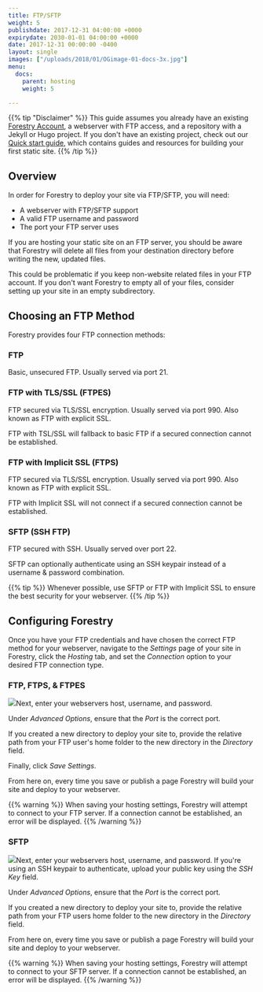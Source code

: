 ```yaml
---
title: FTP/SFTP
weight: 5
publishdate: 2017-12-31 04:00:00 +0000
expirydate: 2030-01-01 04:00:00 +0000
date: 2017-12-31 00:00:00 -0400
layout: single
images: ["/uploads/2018/01/OGimage-01-docs-3x.jpg"]
menu:
  docs:
    parent: hosting
    weight: 5

---
```

{{% tip "Disclaimer" %}}
This guide assumes you already have an existing [Forestry Account](https://app.forestry.io/signup), a webserver with FTP access, and a repository with a Jekyll or Hugo project. If you don't have an existing project, check out our [Quick start guide](/docs/quickstart/), which contains guides and resources for building your first static site.
{{% /tip %}}

## Overview

In order for Forestry to deploy your site via FTP/SFTP, you will need:

* A webserver with FTP/SFTP support
* A valid FTP username and password
* The port your FTP server uses

If you are hosting your static site on an FTP server, you should be aware that Forestry will delete all files from your destination directory before writing the new, updated files.

This could be problematic if you keep non-website related files in your FTP account. If you don't want Forestry to empty all of your files, consider setting up your site in an empty subdirectory.

## Choosing an FTP Method

Forestry provides four FTP connection methods:

### FTP

Basic, unsecured FTP. Usually served via port 21.

### FTP with TLS/SSL (FTPES)

FTP secured via TLS/SSL encryption. Usually served via port 990. Also known as FTP with explicit SSL.

FTP with TSL/SSL will fallback to basic FTP if a secured connection cannot be established.

### FTP with Implicit SSL (FTPS)

FTP secured via TLS/SSL encryption. Usually served via port 990. Also known as FTP with explicit SSL.

FTP with Implicit SSL will not connect if a secured connection cannot be established.

### SFTP (SSH FTP)

FTP secured with SSH. Usually served over port 22.

SFTP can optionally authenticate using an SSH keypair instead of a username & password combination.

{{% tip %}}
Whenever possible, use SFTP or FTP with Implicit SSL to ensure the best security for your webserver.
{{% /tip %}}

## Configuring Forestry

Once you have your FTP credentials and have chosen the correct FTP method for your webserver, navigate to the _Settings_ page of your site in Forestry, click the _Hosting_ tab, and set the _Connection_ option to your desired FTP connection type.

### FTP, FTPS, & FTPES

![](/uploads/2018/01/30.png)Next, enter your webservers host, username, and password.

Under _Advanced Options_, ensure that the _Port_ is the correct port.

If you created a new directory to deploy your site to, provide the relative path from your FTP user's home folder to the new directory in the _Directory_ field.

Finally, click _Save Settings_.

From here on, every time you save or publish a page Forestry will build your site and deploy to your webserver.

{{% warning %}}
When saving your hosting settings, Forestry will attempt to connect to your FTP server. If a connection cannot be established, an error will be displayed.
{{% /warning %}}

### SFTP

![](/uploads/2018/01/33.png)Next, enter your webservers host, username, and password. If you're using an SSH keypair to authenticate, upload your public key using the _SSH Key_ field.

Under _Advanced Options_, ensure that the _Port_ is the correct port.

If you created a new directory to deploy your site to, provide the relative path from your FTP users home folder to the new directory in the _Directory_ field.

From here on, every time you save or publish a page Forestry will build your site and deploy to your webserver.

{{% warning %}}
When saving your hosting settings, Forestry will attempt to connect to your SFTP server. If a connection cannot be established, an error will be displayed.
{{% /warning %}}